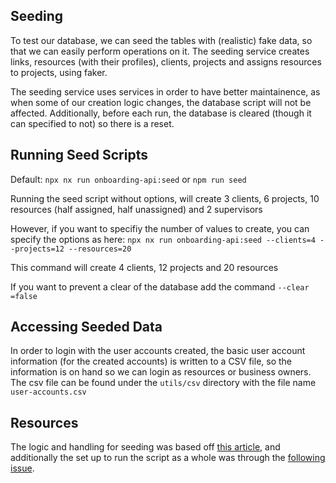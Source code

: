 ## Seeding

To test our database, we can seed the tables with (realistic) fake data, so that we can easily perform operations on it. The seeding service creates links, resources (with their profiles), clients, projects and assigns resources to projects, using faker.

The seeding service uses services in order to have better maintainence, as when some of our creation logic changes, the database script will not be affected. Additionally, before each run, the database is cleared (though it can specified to not) so there is a reset.

## Running Seed Scripts

Default: `npx nx run onboarding-api:seed` or `npm run seed`

Running the seed script without options, will create 3 clients, 6 projects, 10 resources (half assigned, half unassigned) and 2 supervisors

However, if you want to specifiy the number of values to create, you can specify the options as here:
`npx nx run onboarding-api:seed --clients=4 --projects=12 --resources=20`

This command will create 4 clients, 12 projects and 20 resources

If you want to prevent a clear of the database add the command `--clear =false`

## Accessing Seeded Data

In order to login with the user accounts created, the basic user account information (for the created accounts) is written to a CSV file, so the information is on hand so we can login as resources or business owners. The csv file can be found under the `utils/csv` directory with the file name `user-accounts.csv`

## Resources

The logic and handling for seeding was based off [this article](https://medium.com/the-crowdlinker-chronicle/seeding-databases-using-nestjs-cd6634e8efc5), and additionally the set up to run the script as a whole was through the [following issue](https://github.com/nrwl/nx/issues/1230).
